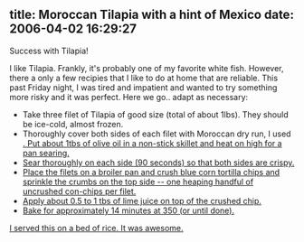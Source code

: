 title: Moroccan Tilapia with a hint of Mexico
date: 2006-04-02 16:29:27
---

<p>Success with Tilapia!</p>

<p>I like Tilapia.  Frankly, it's probably one of my favorite white fish.  However, there a only a few recipies that I like to do at home that are reliable.  This past Friday night, I was tired and impatient and wanted to try something more risky and it was perfect.  Here we go.. adapt as necessary:</p>

<ul>
<li>Take three filet of Tilapia of good size (total of about 1lbs). They should be ice-cold, almost frozen.</li>

<li>Thoroughly cover both sides of each filet with Moroccan dry run, I used <a href="http://www.madeinnapavalley.com/GR_MM2.shtml"</a>.  Put about 1tbs of olive oil in a non-stick skillet and heat on high for a pan searing.</li>

<li>Sear thoroughly on each side (90 seconds) so that both sides are crispy.</li>

<li>Place the filets on a broiler pan and crush blue corn tortilla chips and sprinkle the crumbs on the top side -- one heaping handful of uncrushed con-chips per filet.</li>

<li>Apply about 0.5 to 1 tbs of lime juice on top of the crushed chip.</li>

<li>Bake for approximately 14 minutes at 350 (or until done).</li>
</ul>

<p>I served this on a bed of rice.  It was awesome.</p>


